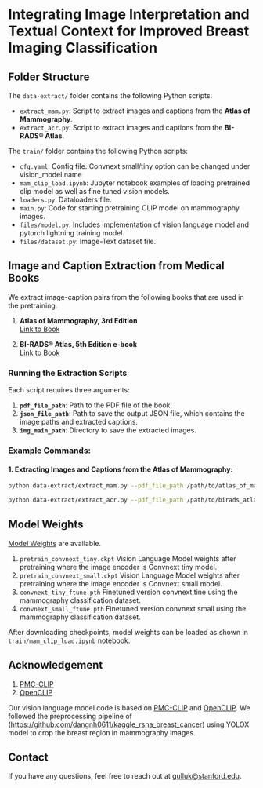 # Integrating Image Interpretation and Textual Context for Improved Breast Imaging Classification



## Folder Structure

The `data-extract/` folder contains the following Python scripts:

- `extract_mam.py`: Script to extract images and captions from the **Atlas of Mammography**.
- `extract_acr.py`: Script to extract images and captions from the **BI-RADS® Atlas**.

The `train/` folder contains the following Python scripts:

- `cfg.yaml`: Config file. Convnext small/tiny option can be changed under vision_model.name 
- `mam_clip_load.ipynb`: Jupyter notebook examples of loading pretrained clip model as well as fine tuned vision models.
- `loaders.py`: Dataloaders file.
- `main.py`: Code for starting pretraining CLIP model on mammography images.
- `files/model.py`: Includes implementation of vision language model and pytorch lightning training model.
- `files/dataset.py`: Image-Text dataset file.

## Image and Caption Extraction from Medical Books

We extract image-caption pairs from the following books that are used in the pretraining.

1. **Atlas of Mammography, 3rd Edition**  
   [Link to Book](https://www.amazon.com/Atlas-Mammography-Ellen-Shaw-deParedes/dp/0781764335)

2. **BI-RADS® Atlas, 5th Edition e-book**  
   [Link to Book](https://www.acr.org/Clinical-Resources/Reporting-and-Data-Systems/Bi-Rads)


### Running the Extraction Scripts

Each script requires three arguments:

1. **`pdf_file_path`**: Path to the PDF file of the book.
2. **`json_file_path`**: Path to save the output JSON file, which contains the image paths and extracted captions.
3. **`img_main_path`**: Directory to save the extracted images.

### Example Commands:

#### 1. Extracting Images and Captions from the Atlas of Mammography:

```bash
python data-extract/extract_mam.py --pdf_file_path /path/to/atlas_of_mammography.pdf --json_file_path /path/to/output/atlas_mammography_data.json --img_main_path /path/to/save/images/atlas_of_mammography_images/

python data-extract/extract_acr.py --pdf_file_path /path/to/birads_atlas.pdf --json_file_path /path/to/output/birads_atlas_data.json --img_main_path /path/to/save/images/birads_atlas_images/
```

## Model Weights
   [Model Weights](https://drive.google.com/drive/folders/1faHwdyjpDB5yQX0acgBlT8A3KgsVI2MM?usp=drive_link) are available.
   1. `pretrain_convnext_tiny.ckpt` Vision Language Model weights after pretraining where the image encoder is Convnext tiny model. 
   2. `pretrain_convnext_small.ckpt`  Vision Language Model weights after pretraining where the image encoder is Convnext small model. 
   3. `convnext_tiny_ftune.pth`  Finetuned version convnext tine using the mammography classification dataset.
   4. `convnext_small_ftune.pth`  Finetuned version convnext small using the mammography classification dataset.

   After downloading checkpoints, model weights can be loaded as shown in `train/mam_clip_load.ipynb` notebook.
   
## Acknowledgement
   1. [PMC-CLIP](https://github.com/WeixiongLin/PMC-CLIP/tree/main)
   2. [OpenCLIP](https://github.com/mlfoundations/open_clip)

Our vision language model code is based on  [PMC-CLIP](https://github.com/WeixiongLin/PMC-CLIP/tree/main)
 and [OpenCLIP](https://github.com/mlfoundations/open_clip). We followed the preprocessing pipeline of (https://github.com/dangnh0611/kaggle_rsna_breast_cancer) using YOLOX model to crop the breast region in mammography images. 

## Contact
If you have any questions, feel free to reach out at gulluk@stanford.edu.